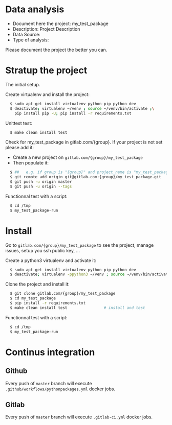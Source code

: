# Data analysis
- Document here the project: my_test_package
- Description: Project Description
- Data Source:
- Type of analysis:

Please document the project the better you can.

# Stratup the project

The initial setup.

Create virtualenv and install the project:
```bash
  $ sudo apt-get install virtualenv python-pip python-dev
  $ deactivate; virtualenv ~/venv ; source ~/venv/bin/activate ;\
    pip install pip -U; pip install -r requirements.txt
```

Unittest test:
```bash
  $ make clean install test
```

Check for my_test_package in gitlab.com/{group}.
If your project is not set please add it:

- Create a new project on `gitlab.com/{group}/my_test_package`
- Then populate it:

```bash
  $ ##   e.g. if group is "{group}" and project_name is "my_test_package"
  $ git remote add origin git@gitlab.com:{group}/my_test_package.git
  $ git push -u origin master
  $ git push -u origin --tags
```

Functionnal test with a script:
```bash
  $ cd /tmp
  $ my_test_package-run
```
# Install
Go to `gitlab.com/{group}/my_test_package` to see the project, manage issues,
setup you ssh public key, ...

Create a python3 virtualenv and activate it:
```bash
  $ sudo apt-get install virtualenv python-pip python-dev
  $ deactivate; virtualenv -ppython3 ~/venv ; source ~/venv/bin/activate
```

Clone the project and install it:
```bash
  $ git clone gitlab.com/{group}/my_test_package
  $ cd my_test_package
  $ pip install -r requirements.txt
  $ make clean install test                # install and test
```
Functionnal test with a script:
```bash
  $ cd /tmp
  $ my_test_package-run
``` 

# Continus integration
## Github 
Every push of `master` branch will execute `.github/workflows/pythonpackages.yml` docker jobs.
## Gitlab
Every push of `master` branch will execute `.gitlab-ci.yml` docker jobs.
